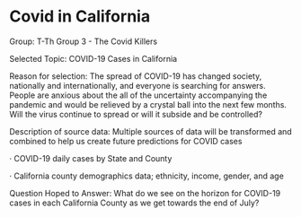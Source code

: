 # Covid in California

Group: T-Th Group 3 - The Covid Killers

Selected Topic: COVID-19 Cases in California

Reason for selection: The spread of COVID-19 has changed society, nationally and internationally, and everyone is searching for answers. People are anxious about the all of the uncertainty accompanying the pandemic and  would be relieved by a crystal ball into the next few months.  Will the virus continue to spread or will it subside and be controlled?

Description of source data: Multiple sources of data will be transformed and combined to help us create future predictions for COVID cases

·    COVID-19 daily cases by State and County

·    California county demographics data; ethnicity, income, gender, and age 

Question Hoped to Answer: What do we see on the horizon for COVID-19 cases in each California County as we get towards the end of July?